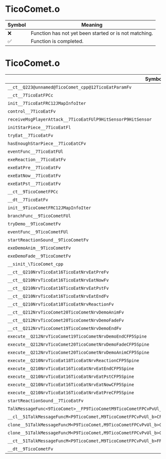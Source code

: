 # TicoComet.o
| Symbol | Meaning 
| ------------- | ------------- 
| :x: | Function has not yet been started or is not matching. 
| :white_check_mark: | Function is completed. 


# TicoComet.o
| Symbol | Decompiled? |
| ------------- | ------------- |
| `__ct__Q223@unnamed@TicoComet_cpp@12TicoEatParamFv` | :x: |
| `__ct__7TicoEatFPCc` | :x: |
| `init__7TicoEatFRC12JMapInfoIter` | :x: |
| `control__7TicoEatFv` | :x: |
| `receiveMsgPlayerAttack__7TicoEatFUlP9HitSensorP9HitSensor` | :x: |
| `initStarPiece__7TicoEatFl` | :x: |
| `tryEat__7TicoEatFv` | :x: |
| `hasEnoughStarPiece__7TicoEatCFv` | :x: |
| `eventFunc__7TicoEatFUl` | :x: |
| `exeReaction__7TicoEatFv` | :x: |
| `exeEatPre__7TicoEatFv` | :x: |
| `exeEatNow__7TicoEatFv` | :x: |
| `exeEatPst__7TicoEatFv` | :x: |
| `__ct__9TicoCometFPCc` | :x: |
| `__dt__7TicoEatFv` | :x: |
| `init__9TicoCometFRC12JMapInfoIter` | :x: |
| `branchFunc__9TicoCometFUl` | :x: |
| `tryDemo__9TicoCometFv` | :x: |
| `eventFunc__9TicoCometFUl` | :x: |
| `startReactionSound__9TicoCometFv` | :x: |
| `exeDemoAnim__9TicoCometFv` | :x: |
| `exeDemoFade__9TicoCometFv` | :x: |
| `__sinit_\TicoComet_cpp` | :x: |
| `__ct__Q210NrvTicoEat16TicoEatNrvEatPreFv` | :x: |
| `__ct__Q210NrvTicoEat16TicoEatNrvEatNowFv` | :x: |
| `__ct__Q210NrvTicoEat16TicoEatNrvEatPstFv` | :x: |
| `__ct__Q210NrvTicoEat16TicoEatNrvEatEndFv` | :x: |
| `__ct__Q210NrvTicoEat18TicoEatNrvReactionFv` | :x: |
| `__ct__Q212NrvTicoComet20TicoCometNrvDemoAnimFv` | :x: |
| `__ct__Q212NrvTicoComet20TicoCometNrvDemoFadeFv` | :x: |
| `__ct__Q212NrvTicoComet19TicoCometNrvDemoEndFv` | :x: |
| `execute__Q212NrvTicoComet19TicoCometNrvDemoEndCFP5Spine` | :x: |
| `execute__Q212NrvTicoComet20TicoCometNrvDemoFadeCFP5Spine` | :x: |
| `execute__Q212NrvTicoComet20TicoCometNrvDemoAnimCFP5Spine` | :x: |
| `execute__Q210NrvTicoEat18TicoEatNrvReactionCFP5Spine` | :x: |
| `execute__Q210NrvTicoEat16TicoEatNrvEatEndCFP5Spine` | :x: |
| `execute__Q210NrvTicoEat16TicoEatNrvEatPstCFP5Spine` | :x: |
| `execute__Q210NrvTicoEat16TicoEatNrvEatNowCFP5Spine` | :x: |
| `execute__Q210NrvTicoEat16TicoEatNrvEatPreCFP5Spine` | :x: |
| `startReactionSound__7TicoEatFv` | :x: |
| `TalkMessageFunc<9TicoComet>__FP9TicoCometM9TicoCometFPCvPvUl_b_51TalkMessageFuncM<P9TicoComet,M9TicoCometFPCvPvUl_b>` | :x: |
| `__cl__51TalkMessageFuncM<P9TicoComet,M9TicoCometFPCvPvUl_b>CFUl` | :x: |
| `clone__51TalkMessageFuncM<P9TicoComet,M9TicoCometFPCvPvUl_b>CFv` | :x: |
| `clone__51TalkMessageFuncM<P9TicoComet,M9TicoCometFPCvPvUl_b>CFP7JKRHeap` | :x: |
| `__ct__51TalkMessageFuncM<P9TicoComet,M9TicoCometFPCvPvUl_b>FRC51TalkMessageFuncM<P9TicoComet,M9TicoCometFPCvPvUl_b>` | :x: |
| `__dt__9TicoCometFv` | :x: |

